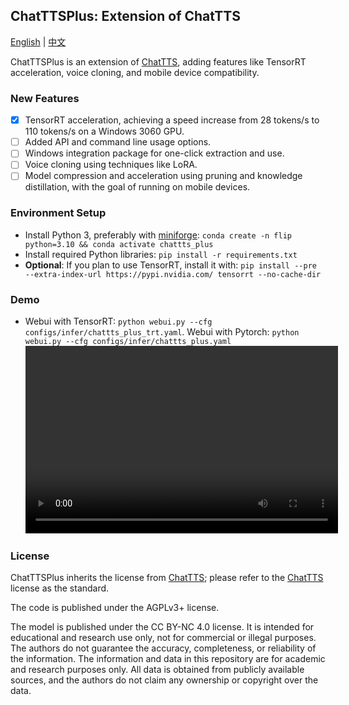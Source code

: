 ## ChatTTSPlus: Extension of ChatTTS

<a href="README.md">English</a> | <a href="README_CN.md">中文</a>

ChatTTSPlus is an extension of [ChatTTS](https://github.com/2noise/ChatTTS), adding features like TensorRT acceleration, voice cloning, and mobile device compatibility.

### New Features
- [x] TensorRT acceleration, achieving a speed increase from 28 tokens/s to 110 tokens/s on a Windows 3060 GPU.
- [ ] Added API and command line usage options.
- [ ] Windows integration package for one-click extraction and use.
- [ ] Voice cloning using techniques like LoRA.
- [ ] Model compression and acceleration using pruning and knowledge distillation, with the goal of running on mobile devices.

### Environment Setup
* Install Python 3, preferably with [miniforge](https://github.com/conda-forge/miniforge): `conda create -n flip python=3.10 && conda activate chattts_plus`
* Install required Python libraries: `pip install -r requirements.txt`
* **Optional**: If you plan to use TensorRT, install it with: `pip install --pre --extra-index-url https://pypi.nvidia.com/ tensorrt --no-cache-dir`

### Demo
* Webui with TensorRT: `python webui.py --cfg configs/infer/chattts_plus_trt.yaml`. Webui with Pytorch: `python webui.py --cfg configs/infer/chattts_plus.yaml`
<video src="https://github.com/user-attachments/assets/bd2c1e48-6339-4ad7-bcfa-ed008c992594" controls="controls" width="500" height="300">Your browser does not support video playback!</video>

### License
ChatTTSPlus inherits the license from [ChatTTS](https://github.com/2noise/ChatTTS); please refer to the [ChatTTS](https://github.com/2noise/ChatTTS) license as the standard.

The code is published under the AGPLv3+ license.

The model is published under the CC BY-NC 4.0 license. It is intended for educational and research use only, not for commercial or illegal purposes. The authors do not guarantee the accuracy, completeness, or reliability of the information. The information and data in this repository are for academic and research purposes only. All data is obtained from publicly available sources, and the authors do not claim any ownership or copyright over the data.
